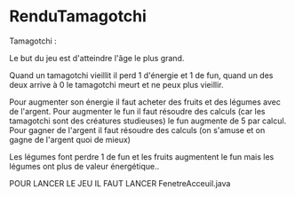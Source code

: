 # RenduTamagotchi

Tamagotchi : 

Le but du jeu est d'atteindre l'âge le plus grand.

Quand un tamagotchi vieillit il perd 1 d'énergie et 1 de fun, quand un des deux arrive à 0 le tamagotchi meurt et ne peux plus vieillir.

Pour augmenter son énergie il faut acheter des fruits et des légumes avec de l'argent.
Pour augmenter le fun il faut résoudre des calculs (car les tamagotchi sont des créatures studieuses) le fun augmente de 5 par calcul.
Pour gagner de l'argent il faut résoudre des calculs (on s'amuse et on gagne de l'argent quoi de mieux)

Les légumes font perdre 1 de fun et les fruits augmentent le fun mais les légumes ont plus de valeur énergétique..

POUR LANCER LE JEU IL FAUT LANCER FenetreAcceuil.java
